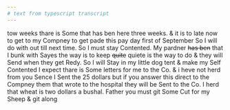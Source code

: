 ```yaml
---
# text from typescript transcript
---
```

tow weeks  thare is Some that has ben here three weeks. & it is to late now to get to my Compney to get pade this pay day first of September So I will do with out till next time. So I must stay Contented. My pardner ~~has ben~~ that I bunk with Sayes the way is to keep ~~quite~~ quiete is the way to do & they will Send when they get Redy. So I will Stay in my little dog tent & make my Self Contented  I expect thare is Some letters for me to the Co. & i heve not herd from you Sence I Sent the 25 dollars but if you answer this direct to the Compney them that wrote to the hospital they will be Sent to the Co. I herd that wheat is two dollars a bushal. Father you must git Some Cut for my Sheep & git along